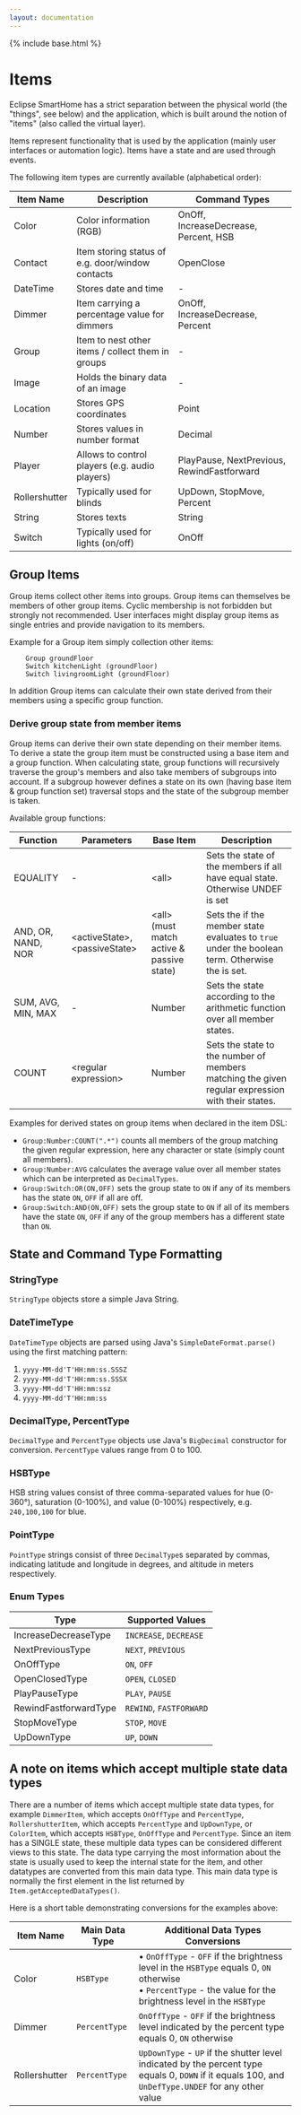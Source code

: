 ```yaml
---
layout: documentation
---
```


{% include base.html %}

# Items

Eclipse SmartHome has a strict separation between the physical world (the "things", see below) and the application, which is built around the notion of "items" (also called the virtual layer).

Items represent functionality that is used by the application (mainly user interfaces or automation logic).
Items have a state and are used through events.
  
The following item types are currently available (alphabetical order):

| Item Name      | Description | Command Types |
|----------------|-------------|---------------|
| Color          | Color information (RGB) | OnOff, IncreaseDecrease, Percent, HSB |
| Contact        | Item storing status of e.g. door/window contacts | OpenClose |
| DateTime       | Stores date and time | - |
| Dimmer         | Item carrying a percentage value for dimmers | OnOff, IncreaseDecrease, Percent |
| Group          | Item to nest other items / collect them in groups | - |
| Image          | Holds the binary data of an image | - |
| Location       | Stores GPS coordinates | Point |
| Number         | Stores values in number format | Decimal |
| Player         | Allows to control players (e.g. audio players) | PlayPause, NextPrevious, RewindFastforward |
| Rollershutter  | Typically used for blinds | UpDown, StopMove, Percent |
| String         | Stores texts | String |
| Switch         | Typically used for lights (on/off) | OnOff |

## Group Items

Group items collect other items into groups.
Group items can themselves be members of other group items.
Cyclic membership is not forbidden but strongly not recommended.
User interfaces might display group items as single entries and provide navigation to its members.

Example for a Group item simply collection other items:
```
    Group groundFloor
    Switch kitchenLight (groundFloor)
    Switch livingroomLight (groundFloor)
``` 

In addition Group items can calculate their own state derived from their members using a specific group function.

### Derive group state from member items

Group items can derive their own state depending on their member items.
To derive a state the group item must be constructed using a base item and a group function.
When calculating state, group functions will recursively traverse the group's members and also take members of subgroups into account.
If a subgroup however defines a state on its own (having base item & group function set) traversal stops and the state of the subgroup member is taken. 

Available group functions:

| Function           | Parameters  | Base Item | Description |
|--------------------|-------------|-----------|-------------|
| EQUALITY           | - | \<all\> | Sets the state of the members if all have equal state. Otherwise UNDEF is set |
| AND, OR, NAND, NOR | \<activeState\>, \<passiveState\> | \<all\> (must match active & passive state) | Sets the <activeState> if the member state <activeState> evaluates to `true` under the boolean term. Otherwise the <passiveState> is set. |
| SUM, AVG, MIN, MAX | - | Number | Sets the state according to the arithmetic function over all member states. |
| COUNT              | \<regular expression\> | Number | Sets the state to the number of members matching the given regular expression with their states. |

Examples for derived states on group items when declared in the item DSL:
- `Group:Number:COUNT(".*")` counts all members of the group matching the given regular expression, here any character or state (simply count all members).
- `Group:Number:AVG` calculates the average value over all member states which can be interpreted as `DecimalTypes`.
- `Group:Switch:OR(ON,OFF)` sets the group state to `ON` if any of its members has the state `ON`, `OFF` if all are off.    
- `Group:Switch:AND(ON,OFF)` sets the group state to `ON` if all of its members have the state `ON`, `OFF` if any of the group members has a different state than `ON`.

## State and Command Type Formatting

### StringType

`StringType` objects store a simple Java String.

### DateTimeType

`DateTimeType` objects are parsed using Java's `SimpleDateFormat.parse()` using the first matching pattern:

1. `yyyy-MM-dd'T'HH:mm:ss.SSSZ`
2. `yyyy-MM-dd'T'HH:mm:ss.SSSX`
3. `yyyy-MM-dd'T'HH:mm:ssz`
4. `yyyy-MM-dd'T'HH:mm:ss`

### DecimalType, PercentType

`DecimalType` and `PercentType` objects use Java's `BigDecimal` constructor for conversion.
`PercentType` values range from 0 to 100.

### HSBType

HSB string values consist of three comma-separated values for hue (0-360°), saturation (0-100%), and value (0-100%) respectively, e.g. `240,100,100` for blue.

### PointType

`PointType` strings consist of three `DecimalType`s separated by commas, indicating latitude and longitude in degrees, and altitude in meters respectively.

### Enum Types

| Type                  | Supported Values        |
|-----------------------|-------------------------|
| IncreaseDecreaseType  | `INCREASE`, `DECREASE`  |
| NextPreviousType      | `NEXT`, `PREVIOUS`      |
| OnOffType             | `ON`, `OFF`             |
| OpenClosedType        | `OPEN`, `CLOSED`        |
| PlayPauseType         | `PLAY`, `PAUSE`         |
| RewindFastforwardType | `REWIND`, `FASTFORWARD` |
| StopMoveType          | `STOP`, `MOVE`          |
| UpDownType            | `UP`, `DOWN`            |

## A note on items which accept multiple state data types

There are a number of items which accept multiple state data types, for example `DimmerItem`, which accepts `OnOffType` and `PercentType`, `RollershutterItem`, which  accepts `PercentType` and `UpDownType`, or `ColorItem`, which accepts `HSBType`, `OnOffType` and `PercentType`.
Since an item has a SINGLE state, these multiple data types can be considered different views to this state.
The data type carrying the most information about the state is usually used to keep the internal state for the item, and other datatypes are converted from this main data type.
This main data type is normally the first element in the list returned by `Item.getAcceptedDataTypes()`.

Here is a short table demonstrating conversions for the examples above:

| Item Name     | Main Data Type | Additional Data Types Conversions |
|---------------|----------------|-----------------------------------|
| Color         | `HSBType`      | &bull; `OnOffType` - `OFF` if the brightness level in the `HSBType` equals 0, `ON` otherwise <br/> &bull; `PercentType` - the value for the brightness level in the `HSBType` |
| Dimmer        | `PercentType`  | `OnOffType` - `OFF` if the brightness level indicated by the percent type equals 0, `ON` otherwise |
| Rollershutter | `PercentType`  | `UpDownType` - `UP` if the shutter level indicated by the percent type equals 0, `DOWN` if it equals 100, and `UnDefType.UNDEF` for any other value|
